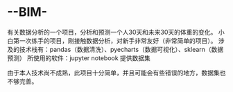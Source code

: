 # --BIM-
有关数据分析的一个项目，分析和预测一个人30天和未来30天的体重的变化。
小白第一次练手的项目，刚接触数据分析，对新手非常友好（非常简单的项目）。
涉及的技术栈有：pandas（数据清洗）、pyecharts（数据可视化）、sklearn（数据预测）
所使用的软件：jupyter notebook
提供数据集

由于本人技术尚不成熟，此项目十分简单，并且可能会有些错误的地方，数据集也不够完善。

